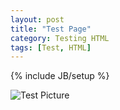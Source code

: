 ```yaml
---
layout: post
title: "Test Page"
category: Testing HTML
tags: [Test, HTML]
---
```

{% include JB/setup %}


![Test Picture](http://www.zmescience.com/wp-content/uploads/2011/03/penguin.jpg)